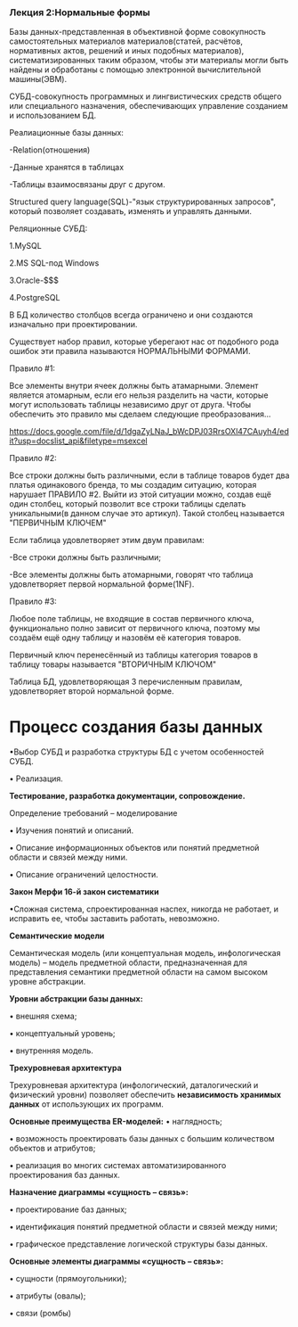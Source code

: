 
### Лекция 2:Нормальные формы

Базы данных-представленная в объективной форме совокупность самостоятельных материалов материалов(статей, расчётов, нормативных актов, решений и иных подобных материалов), систематизированных таким образом, чтобы эти материалы могли быть найдены и обработаны с помощью электронной вычислительной машины(ЭВМ).

СУБД-совокупность программных и лингвистических средств общего или специального назначения, обеспечивающих управление созданием и использованием БД.

Реалиационные базы данных:

-Relation(отношения)

-Данные хранятся в таблицах

-Таблицы взаимосвязаны друг с другом.

Structured query language(SQL)-"язык структурированных запросов", который позволяет создавать, изменять и управлять данными.

Реляционные СУБД:

1.MySQL 

2.MS SQL-под Windows

3.Oracle-$$$

4.PostgreSQL

В БД количество столбцов всегда ограничено и они создаются изначально при проектировании.

Существует набор правил, которые уберегают нас от подобного рода ошибок эти правила называются НОРМАЛЬНЫМИ ФОРМАМИ.

Правило #1:

Все элементы внутри ячеек должны быть атамарными.  Элемент является атомарным, если его нельзя разделить на части, которые могут использовать таблицы независимо друг от друга.  Чтобы обеспечить это правило мы сделаем следующие преобразования...

https://docs.google.com/file/d/1dgaZyLNaJ_bWcDPJ03RrsOXl47CAuyh4/edit?usp=docslist_api&filetype=msexcel

Правило #2:

Все строки должны быть различными, если в таблице товаров будет два платья одинакового бренда, то мы создадим ситуацию, которая нарушает ПРАВИЛО #2. Выйти из этой ситуации можно, создав ещё один столбец, который позволит все строки таблицы сделать уникальными(в данном случае это артикул).
Такой столбец называется "ПЕРВИЧНЫМ КЛЮЧЕМ"

Если таблица удовлетворяет этим двум правилам:

-Все строки должны быть различными;

-Все элементы должны быть атомарными, говорят что таблица удовлетворяет первой нормальной форме(1NF).

Правило #3:

Любое поле таблицы, не входящие в состав первичного ключа, функционально полно зависит от первичного ключа, поэтому мы создаём ещё одну таблицу и назовём её категория товаров.

Первичный ключ перенесённый из таблицы категория товаров в таблицу товары называется "ВТОРИЧНЫМ КЛЮЧОМ"

Таблица БД, удовлетворяющая 3 перечисленным правилам, удовлетворяет второй нормальной форме.


# **Процесс создания базы данных**

•Выбор СУБД и разработка структуры БД с учетом особенностей СУБД.

• Реализация.

**Тестирование, разработка документации, сопровождение.**

Определение требований – моделирование

• Изучения понятий и описаний.

• Описание информационных объектов или понятий предметной области
и связей между ними.

• Описание ограничений целостности.

**Закон Мерфи 16-й закон систематики**

•Сложная система, спроектированная наспех, никогда не работает, и исправить ее,
чтобы заставить работать, невозможно.

**Семантические модели**

Семантическая модель (или концептуальная модель, инфологическая модель) – модель предметной области, предназначенная для представления семантики предметной области на самом высоком уровне абстракции.

**Уровни абстракции базы данных:**

• внешняя схема;

• концептуальный уровень;

• внутренняя модель.

**Трехуровневая архитектура**

Трехуровневая архитектура (инфологический, даталогический и физический уровни)
позволяет обеспечить **независимость хранимых данных** от использующих их программ.

**Основные преимущества ER-моделей:**
• наглядность;

• возможность проектировать базы данных с большим
количеством объектов и атрибутов;

• реализация во многих системах автоматизированного проектирования баз данных.

**Назначение диаграммы «сущность – связь»:**

• проектирование баз данных;

• идентификация понятий предметной области
и связей между ними;

• графическое представление логической структуры базы данных.

**Основные элементы диаграммы «сущность – связь»:**

• сущности (прямоугольники);

• атрибуты (овалы);

• связи (ромбы)

  
